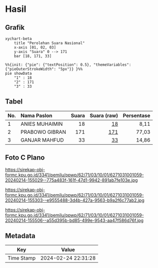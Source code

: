 # Hasil

## Grafik

```mermaid
xychart-beta
    title "Perolehan Suara Nasional"
    x-axis [01, 02, 03]
    y-axis "Suara" 0 --> 171
    bar [18, 171, 33]
```

```mermaid
%%{init: {"pie": {"textPosition": 0.5}, "themeVariables": {"pieOuterStrokeWidth": "5px"}} }%%
pie showData
    "1" : 18
    "2" : 171
    "3" : 33
```

## Tabel

| No. | Nama Paslon    | Suara | Suara (raw) | Persentase |
|:--- |:-------------- | -----:| -----------:| ----------:|
| 1   | ANIES MUHAIMIN | 18    | [18][p-1]   | 8,11       |
| 2   | PRABOWO GIBRAN | 171   | [171][p-2]  | 77,03      |
| 3   | GANJAR MAHFUD  | 33    | [33][p-3]   | 14,86      |


[p-1]: https://github.com/gigit-pemilu/pemilu-2024/blob/main/pilpres/hitung-suara/sub/62-kalimantan-tengah/sub/71-kota-palangkaraya/sub/03-jekan-raya/sub/1001-palangka/sub/059-tps/sub/paslon-1.txt
[p-2]: https://github.com/gigit-pemilu/pemilu-2024/blob/main/pilpres/hitung-suara/sub/62-kalimantan-tengah/sub/71-kota-palangkaraya/sub/03-jekan-raya/sub/1001-palangka/sub/059-tps/sub/paslon-2.txt
[p-3]: https://github.com/gigit-pemilu/pemilu-2024/blob/main/pilpres/hitung-suara/sub/62-kalimantan-tengah/sub/71-kota-palangkaraya/sub/03-jekan-raya/sub/1001-palangka/sub/059-tps/sub/paslon-3.txt

## Foto C Plano

https://sirekap-obj-formc.kpu.go.id/3341/pemilu/ppwp/62/71/03/10/01/6271031001059-20240214-155029--775a483f-161f-47d1-9942-891ab7fe103e.jpg

https://sirekap-obj-formc.kpu.go.id/3341/pemilu/ppwp/62/71/03/10/01/6271031001059-20240214-155303--e9555488-3d4b-427a-9563-b9a2f6c77ab2.jpg

https://sirekap-obj-formc.kpu.go.id/3341/pemilu/ppwp/62/71/03/10/01/6271031001059-20240214-155506--a55d395b-bd85-499e-9543-aa47f586d76f.jpg


## Metadata

| Key        | Value               |
| ---------- | ------------------- |
| Time Stamp | 2024-02-24 22:31:28 |



